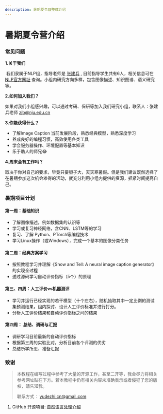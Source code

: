 ```yaml
---
description: 暑期夏令营整体介绍
---
```


# 暑期夏令营介绍

### 常见问题

**1.关于我们**

​ 我们隶属于NLP组，指导老师是 [张建兵](https://cs.nju.edu.cn/zhangjb/) , 目前指导学生共有6人，相关信息可在[NLP官方网址](http://nlp.nju.edu.cn/homepage/) 查询。小组内研究方向多样，包含图像描述、知识图谱、语义研究等。

**2.如何加入我们？**

​ 如果对我们小组感兴趣，可以通过考研、保研等加入我们研究小组，联系人：张建兵老师 [zjb@nju.edu.cn](mailto:zjb@nju.edu.cn)

**3.你能获得什么？**

* 了解Image Caption 当前发展阶段，熟悉经典模型，熟悉深度学习
* 养成良好的编程习惯，高效使用各类工具
* 学会服务器操作、环境配置等基本知识
* 乐于助人的师兄:joy:

**4.周末会有工作吗？**

​ 取决于你对自己的要求，毕竟只要胆子大，天天寒暑假。但是我们建议既然选择了在暑期参加这次机会难得的活动，就充分利用小组内提供的资源，抓紧时间提高自己。

### 暑期项目计划

#### 第一周：基础知识

* 了解图像描述，例如数据集的认识等
* 学习或复习神经网络，含CNN、LSTM等的学习
* 复习、了解 Python、PTorch等编程技术
* 学习Linux操作（或Windows），完成一个基本的图像分类任务

#### 第二周：经典方案学习

* 按照教程学习并理解《Show and Tell: A neural image caption generator》的实现全过程
* 透过源码学习自动评价指标（5个）的原理

#### 第三、四周：人工评价vs机器测评

* 学习并运行已经实现的若干模型（十个左右），随机抽取其中一定比例的测试集预测结果，组内探讨、设计人工评价标准并进行打分。
* 分析人工评价结果和自动评价指标之间的结果

#### 第四周： 总结、调研与汇报

* 调研学习目前最新的自动评价指标
* 根据第三周的实验比对，分析目前各个评测的优劣
* 总结所学所思、准备汇报

### 致谢

> 本教程在编写过程中参考了大量的开源工作，甚至二开等，我会尽力将相关参考网址贴在下方。若本教程中仍有相关内容未准确表示或者侵犯了您的版权，请告知我。
>
> 联系方式： yudezhi.cn@gmail.com

1. GitHub 开源项目: [自然语言处理介绍](https://github.com/NLP-LOVE/ML-NLP/tree/master/NLP/16.%20NLP)



